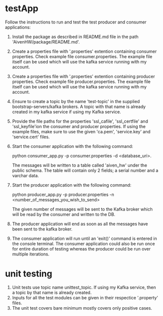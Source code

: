 # testApp

Follow the instructions to run and test the test producer and consumer applications:

1. Install the package as described in README.md file in the path 'AivenHW/package/README.md'.
2. Create a properties file with '.properties' extention containing consumer properties. Check example file
   consumer.properties. The example file itself can be used which will use the kafka service running with my 
   account.
3. Create a properties file with '.properties' extention containing producer properties. Check example file
   producer.properties. The example file itself can be used which will use the kafka service running with my 
   account.
4. Ensure to create a topic by the name 'test-topic' in the supplied bootstrap-servers/kafka brokers.
   A topic with that name is already created in my kafka service if using my Kafka service. 
5. Provide the file paths for the properties 'ssl_cafile',  'ssl_certfile' and 'ssl_keyfile'ion the consumer
   and producer properties. If using the example files, make sure to use the given 'ca.pem', 'service.key' and
   'service.cert' files.
6. Start the consumer application with the following command:

   python consumer_app.py -p consumer.properties -d <database_uri>.
   
   The messages will be written to a table called 'aiven_hw' under the public schema.
   The table will contain only 2 fields; a serial number and a varchar data. 
7. Start the producer application with the following command:

   python producer_app.py -p producer.properties -n <number_of_messages_you_wish_to_send>
  
   The given number of messages will be sent to the Kafka broker which will be read by the consumer and written
   to the DB.
8. The producer application will end as soon as all the messages have been sent to the kafka broker.
9. The consumer application will run until an 'exit()' command is entered in the console terminal. The consumer
   application could also be run once for entire duration of testing whereas the producer could be run over
   multiple iterations.
 
 
# unit testing
1. Unit tests use topic name unittest_topic. If using my Kafka service, then a topic by that name is already created.
2. Inputs for all the test modules can be given in their respectice '.property' files.
3. The unit test covers bare minimum mostly covers only positive cases.
